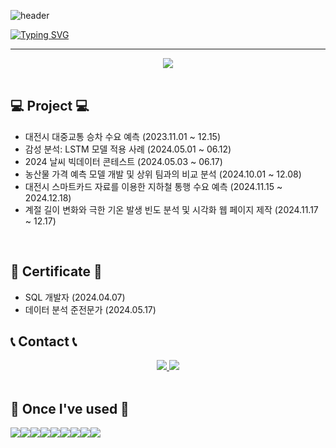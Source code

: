 ![header](https://capsule-render.vercel.app/api?type=waving&color=6994CDEE&text=&animation=twinkling&height=80)

[![Typing SVG](https://readme-typing-svg.demolab.com?font=Alkatra&weight=500&size=45&duration=4000&pause=3&color=6994CDEE&center=false&vCenter=false&multiline=true&repeat=true&width=1000&height=100&lines=Welcome+to+SeongBeen's+GitHub!👋)](https://git.io/typing-svg)
 
<div align="left">
 
 ---
<div style="text-align: left;">
<div align= "center"> <a href="https://hits.seeyoufarm.com"> <img src="https://hits.seeyoufarm.com/api/count/incr/badge.svg?url=https%3A%2F%2Fgithub.com%2Fqlsl59%2F&count_bg=%23000000&title_bg=%23000000&icon=github.svg&icon_color=%23FFFFFF&title=GitHub&edge_flat=false"/></a>
       </div><br>
 
## 💻 Project 💻
- 대전시 대중교통 승차 수요 예측 (2023.11.01 ~ 12.15)
- 감성 분석: LSTM 모델 적용 사례 (2024.05.01 ~ 06.12)
- 2024 날씨 빅데이터 콘테스트 (2024.05.03 ~ 06.17)
- 농산물 가격 예측 모델 개발 및 상위 팀과의 비교 분석 (2024.10.01 ~ 12.08)
- 대전시 스마트카드 자료를 이용한 지하철 통행 수요 예측 (2024.11.15 ~ 2024.12.18)
- 계절 길이 변화와 극한 기온 발생 빈도 분석 및 시각화 웹 페이지 제작 (2024.11.17 ~ 12.17)
<br>

## 📜 Certificate 📜
- SQL 개발자 (2024.04.07)
- 데이터 분석 준전문가 (2024.05.17)

## 📞 Contact 📞
<div style="text-align: left;">
    <div align= "center"> <a href=https://www.instagram.com/thginu/> <img src="https://img.shields.io/badge/Instagram-E4405F?style=for-the-badge&logo=Instagram&logoColor=white&link=https://www.instagram.com/thginu/"> </a>
         <a href=mailto:seongbeen0509@gmail.com> <img src="https://img.shields.io/badge/Gmail-EA4335?style=for-the-badge&logo=Gmail&logoColor=white&link=mailto:seongbeen0509@gmail.com"> </a>
          </div>  <br>
     
## 🔨 Once I've used 🔨
<div style="display:flex; flex-direction:row;">
    <!--<img src="https://img.shields.io/badge/Gradle-02303A?style=for-the-badge&logo=gradle&logoColor=white"> -->
 <img src="https://img.shields.io/badge/mysql-4479A1?style=for-the-badge&logo=mysql&logoColor=white">
 <img src="https://img.shields.io/badge/Anaconda-44A833?style=flat-square&logo=Anaconda&logoColor=white"/>
 <img src="https://img.shields.io/badge/Google Cloud-4285F4?style=flat-square&logo=Google Cloud&logoColor=white"/>
 <img src="https://img.shields.io/badge/Google Colab-F9AB00?style=flat-square&logo=Google Colab&logoColor=white"/>
 <img src="https://img.shields.io/badge/JSON-000000?style=flat-square&logo=json&logoColor=white"/>
 <br>
 <img src="https://img.shields.io/badge/python-3776AB?style=flat-square&logo=python&logoColor=white"> 
 <img src="https://img.shields.io/badge/MariaDB-003545?style=flat-square&logo=mariaDB&logoColor=white"/>
 <img src="https://img.shields.io/badge/Visual Studio Code-007ACC?style=flat-square&logo=Visual Studio Code&logoColor=white"/>
 <img src="https://img.shields.io/badge/GitHub-181717?style=flat-square&logo=GitHub&logoColor=white"/>
    <br>
</div><br>
</div>
